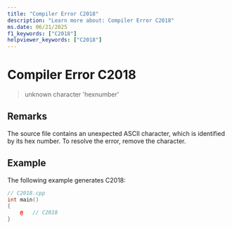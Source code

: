 ```yaml
---
title: "Compiler Error C2018"
description: "Learn more about: Compiler Error C2018"
ms.date: 06/21/2025
f1_keywords: ["C2018"]
helpviewer_keywords: ["C2018"]
---
```

# Compiler Error C2018

> unknown character 'hexnumber'

## Remarks

The source file contains an unexpected ASCII character, which is identified by its hex number. To resolve the error, remove the character.

## Example

The following example generates C2018:

```cpp
// C2018.cpp
int main()
{
    @   // C2018
}
```
